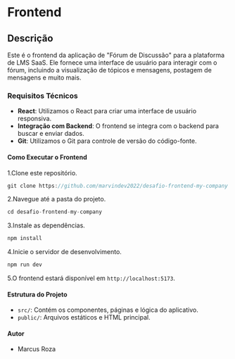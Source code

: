 # Frontend

## Descrição

Este é o frontend da aplicação de "Fórum de Discussão" para a plataforma de LMS SaaS. Ele fornece uma interface de usuário para interagir com o fórum, incluindo a visualização de tópicos e mensagens, postagem de mensagens e muito mais.

### Requisitos Técnicos

- **React**: Utilizamos o React para criar uma interface de usuário responsiva.
- **Integração com Backend**: O frontend se integra com o backend para buscar e enviar dados.
- **Git**: Utilizamos o Git para controle de versão do código-fonte.

#### Como Executar o Frontend

1.Clone este repositório.

```js
git clone https://github.com/marvindev2022/desafio-frontend-my-company
```

2.Navegue até a pasta do projeto.

```js
cd desafio-frontend-my-company
```

3.Instale as dependências.

```js
npm install
```

4.Inicie o servidor de desenvolvimento.

```js
npm run dev
```

5.O frontend estará disponível em `http://localhost:5173`.

#### Estrutura do Projeto

- `src/`: Contém os componentes, páginas e lógica do aplicativo.
- `public/`: Arquivos estáticos e HTML principal.

#### Autor

- Marcus Roza
